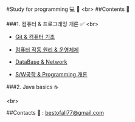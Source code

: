 #Study for programming :computer: :memo:
<br\> 
##Contents :open_file_folder:

###1. 컴퓨터 & 프로그래밍 개론 :white_check_mark:
<br\>
   -  [Git & 컴퓨터 기초](Study/Study/Basic/0109_0110.md)
  
   -  [컴퓨터 작동 원리 & 운영체제](Study/Study/Basic/0111.md)
  
   -  [DataBase & Network](Study/Study/Basic/0112.md)
  
   -  [S/W공학 & Programming 개론](Study/Study/Basic/0113.md)
    
  
###2. Java basics :coffee:
  
  <br\>
  
##Contacts
 :e-mail: : bestofall77@gmail.com
